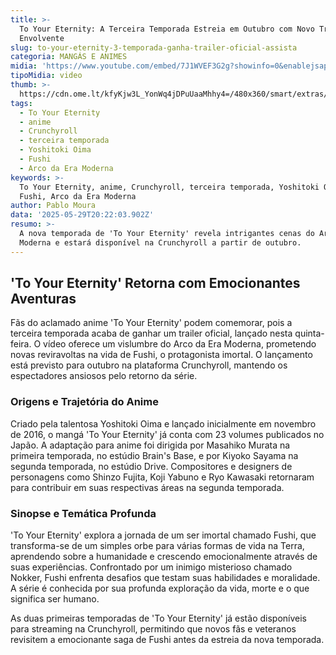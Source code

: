 ```yaml
---
title: >-
  To Your Eternity: A Terceira Temporada Estreia em Outubro com Novo Trailer
  Envolvente
slug: to-your-eternity-3-temporada-ganha-trailer-oficial-assista
categoria: MANGÁS E ANIMES
midia: 'https://www.youtube.com/embed/7J1WVEF3G2g?showinfo=0&enablejsapi=1'
tipoMidia: video
thumb: >-
  https://cdn.ome.lt/kfyKjw3L_YonWq4jDPuUaaMhhy4=/480x360/smart/extras/conteudos/Captura_de_tela_2025-05-29_162713.png
tags:
  - To Your Eternity
  - anime
  - Crunchyroll
  - terceira temporada
  - Yoshitoki Oima
  - Fushi
  - Arco da Era Moderna
keywords: >-
  To Your Eternity, anime, Crunchyroll, terceira temporada, Yoshitoki Oima,
  Fushi, Arco da Era Moderna
author: Pablo Moura
data: '2025-05-29T20:22:03.902Z'
resumo: >-
  A nova temporada de 'To Your Eternity' revela intrigantes cenas do Arco da Era
  Moderna e estará disponível na Crunchyroll a partir de outubro.
---
```


## 'To Your Eternity' Retorna com Emocionantes Aventuras

Fãs do aclamado anime 'To Your Eternity' podem comemorar, pois a terceira temporada acaba de ganhar um trailer oficial, lançado nesta quinta-feira. O vídeo oferece um vislumbre do Arco da Era Moderna, prometendo novas reviravoltas na vida de Fushi, o protagonista imortal. O lançamento está previsto para outubro na plataforma Crunchyroll, mantendo os espectadores ansiosos pelo retorno da série.

### Origens e Trajetória do Anime

Criado pela talentosa Yoshitoki Oima e lançado inicialmente em novembro de 2016, o mangá 'To Your Eternity' já conta com 23 volumes publicados no Japão. A adaptação para anime foi dirigida por Masahiko Murata na primeira temporada, no estúdio Brain's Base, e por Kiyoko Sayama na segunda temporada, no estúdio Drive. Compositores e designers de personagens como Shinzo Fujita, Koji Yabuno e Ryo Kawasaki retornaram para contribuir em suas respectivas áreas na segunda temporada.

### Sinopse e Temática Profunda

'To Your Eternity' explora a jornada de um ser imortal chamado Fushi, que transforma-se de um simples orbe para várias formas de vida na Terra, aprendendo sobre a humanidade e crescendo emocionalmente através de suas experiências. Confrontado por um inimigo misterioso chamado Nokker, Fushi enfrenta desafios que testam suas habilidades e moralidade. A série é conhecida por sua profunda exploração da vida, morte e o que significa ser humano.

As duas primeiras temporadas de 'To Your Eternity' já estão disponíveis para streaming na Crunchyroll, permitindo que novos fãs e veteranos revisitem a emocionante saga de Fushi antes da estreia da nova temporada.
